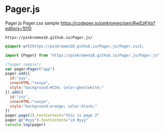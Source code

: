 # Pager.js
Pager.js Pager.css
sample https://codepen.io/pinkromeo/pen/RwEzKVp?editors=1010
```
https://pinkromeo18.github.io/Pager.js/
```

```css
@import url(https://pinkromeo18.github.io/Pager.js/Pager.css);
```
```js
import {Pager} from "https://pinkromeo18.github.io/Pager.js/Pager.js"
```
```js
/*pager sample*/
var pager=Pager("app")
pager.add({
  id:"yyy",
  innerHTML:"xxxya",
  style:"background:#234; color:ghostwhite;"
}).add({
  id:"zzz",
  innerHTML:"xxxya",
  style:"background:orange; color:black;"
})
pager.page(2).textContent="this is page 2"
pager.q("#yyy").textContent="id #yyy"
console.log(pager)

```
